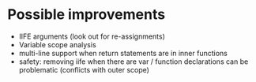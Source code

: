 # Possible improvements

* IIFE arguments (look out for re-assignments)
* Variable scope analysis
* multi-line support when return statements are in inner functions
* safety: removing iife when there are var / function declarations can be problematic (conflicts with outer scope)